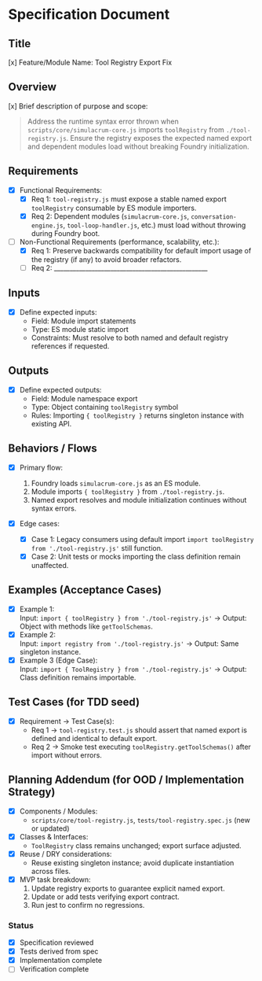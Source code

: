 # Specification Document

## Title
[x] Feature/Module Name: Tool Registry Export Fix

## Overview
[x] Brief description of purpose and scope:  
> Address the runtime syntax error thrown when `scripts/core/simulacrum-core.js` imports `toolRegistry` from `./tool-registry.js`. Ensure the registry exposes the expected named export and dependent modules load without breaking Foundry initialization.

## Requirements
- [x] Functional Requirements:  
  - [x] Req 1: `tool-registry.js` must expose a stable named export `toolRegistry` consumable by ES module importers.  
  - [x] Req 2: Dependent modules (`simulacrum-core.js`, `conversation-engine.js`, `tool-loop-handler.js`, etc.) must load without throwing during Foundry boot.

- [ ] Non-Functional Requirements (performance, scalability, etc.):  
  - [x] Req 1: Preserve backwards compatibility for default import usage of the registry (if any) to avoid broader refactors.  
  - [ ] Req 2: _________________________________________________  

## Inputs
- [x] Define expected inputs:  
  - Field: Module import statements  
  - Type: ES module static import  
  - Constraints: Must resolve to both named and default registry references if requested.

## Outputs
- [x] Define expected outputs:  
  - Field: Module namespace export  
  - Type: Object containing `toolRegistry` symbol  
  - Rules: Importing `{ toolRegistry }` returns singleton instance with existing API.

## Behaviors / Flows
- [x] Primary flow:  
  1. Foundry loads `simulacrum-core.js` as an ES module.  
  2. Module imports `{ toolRegistry }` from `./tool-registry.js`.  
  3. Named export resolves and module initialization continues without syntax errors.  

- [x] Edge cases:  
  - [x] Case 1: Legacy consumers using default import `import toolRegistry from './tool-registry.js'` still function.  
  - [x] Case 2: Unit tests or mocks importing the class definition remain unaffected.

## Examples (Acceptance Cases)
- [x] Example 1:  
  Input: `import { toolRegistry } from './tool-registry.js'` → Output: Object with methods like `getToolSchemas`.  
- [x] Example 2:  
  Input: `import registry from './tool-registry.js'` → Output: Same singleton instance.  
- [x] Example 3 (Edge Case):  
  Input: `import { ToolRegistry } from './tool-registry.js'` → Output: Class definition remains importable.

## Test Cases (for TDD seed)
- [x] Requirement → Test Case(s):  
  - Req 1 → `tool-registry.test.js` should assert that named export is defined and identical to default export.  
  - Req 2 → Smoke test executing `toolRegistry.getToolSchemas()` after import without errors.

## Planning Addendum (for OOD / Implementation Strategy)
- [x] Components / Modules:  
  - `scripts/core/tool-registry.js`, `tests/tool-registry.spec.js` (new or updated)
- [x] Classes & Interfaces:  
  - `ToolRegistry` class remains unchanged; export surface adjusted.
- [x] Reuse / DRY considerations:  
  - Reuse existing singleton instance; avoid duplicate instantiation across files.
- [x] MVP task breakdown:  
  1. Update registry exports to guarantee explicit named export.  
  2. Update or add tests verifying export contract.  
  3. Run jest to confirm no regressions.

### Status
- [x] Specification reviewed  
- [x] Tests derived from spec  
- [x] Implementation complete  
- [ ] Verification complete  
